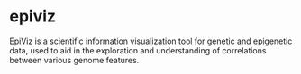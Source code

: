 epiviz
======

EpiViz is a scientific information visualization tool for genetic and epigenetic data, used to aid in the exploration and understanding of correlations between various genome features.
